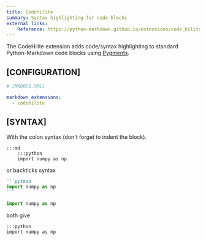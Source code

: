 ```yaml
---
title: Codehilite
summary: Syntax highlighting for code blocks
external_links:
    Reference: https://python-markdown.github.io/extensions/code_hilite/
---
```


The CodeHilite extension adds code/syntax highlighting to standard Python-Markdown code blocks using [Pygments](http://pygments.org/).

## [CONFIGURATION]

```yaml
# [MKDOCS.YML]

markdown_extensions:
  - codehilite
```

## [SYNTAX]

With the colon syntax (don't forget to indent the block).

    :::md
        :::python
        import numpy as np

or backticks syntax

~~~ markdown 
```python
import numpy as np
```
~~~


```python
import numpy as np
```

both give

    :::python
    import numpy as np